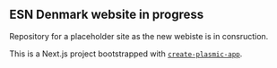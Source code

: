 ## ESN Denmark website in progress

Repository for a placeholder site as the new webiste is in consruction.

This is a Next.js project bootstrapped with [`create-plasmic-app`](https://www.npmjs.com/package/create-plasmic-app).
